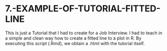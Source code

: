 # 7.-EXAMPLE-OF-TUTORIAL-FITTED-LINE

This is just a Tutorial that I had to create for a Job Interview. I had to teach in a simple and clean way how to create a fitted line to a plot in R.
By executing this script (.Rmd), we obtain a .html with the tutorial itself.
